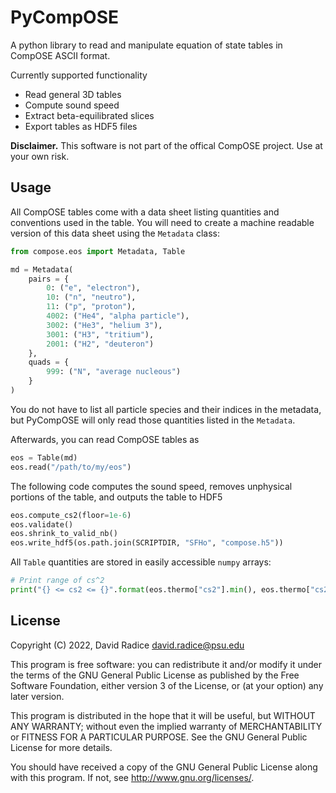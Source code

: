 # PyCompOSE

A python library to read and manipulate equation of state tables in CompOSE
ASCII format.

Currently supported functionality

* Read general 3D tables
* Compute sound speed
* Extract beta-equilibrated slices
* Export tables as HDF5 files

**Disclaimer.** This software is not part of the offical CompOSE project.
Use at your own risk.

## Usage

All CompOSE tables come with a data sheet listing quantities and conventions
used in the table. You will need to create a machine readable version of this
data sheet using the `Metadata` class:

```python
from compose.eos import Metadata, Table

md = Metadata(
    pairs = {
        0: ("e", "electron"),
        10: ("n", "neutro"),
        11: ("p", "proton"),
        4002: ("He4", "alpha particle"),
        3002: ("He3", "helium 3"),
        3001: ("H3", "tritium"),
        2001: ("H2", "deuteron")
    },
    quads = {
        999: ("N", "average nucleous")
    }
)
```

You do not have to list all particle species and their indices in the metadata,
but PyCompOSE will only read those quantities listed in the `Metadata`.

Afterwards, you can read CompOSE tables as

```python
eos = Table(md)
eos.read("/path/to/my/eos")
```

The following code computes the sound speed, removes unphysical portions of the table, and outputs the table to HDF5

```python
eos.compute_cs2(floor=1e-6)
eos.validate()
eos.shrink_to_valid_nb()
eos.write_hdf5(os.path.join(SCRIPTDIR, "SFHo", "compose.h5"))
```

All `Table` quantities are stored in easily accessible `numpy` arrays:

```python
# Print range of cs^2
print("{} <= cs2 <= {}".format(eos.thermo["cs2"].min(), eos.thermo["cs2"].max()))
```

## License

Copyright (C) 2022, David Radice <david.radice@psu.edu>

This program is free software: you can redistribute it and/or modify
it under the terms of the GNU General Public License as published by
the Free Software Foundation, either version 3 of the License, or
(at your option) any later version.

This program is distributed in the hope that it will be useful,
but WITHOUT ANY WARRANTY; without even the implied warranty of
MERCHANTABILITY or FITNESS FOR A PARTICULAR PURPOSE.  See the
GNU General Public License for more details.

You should have received a copy of the GNU General Public License
along with this program.  If not, see <http://www.gnu.org/licenses/>.
